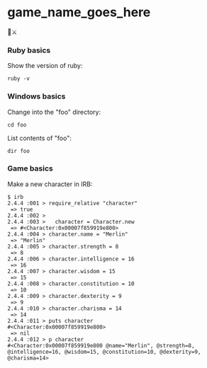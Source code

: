 # game_name_goes_here
🐲⚔️


### Ruby basics

Show the version of ruby:
```
ruby -v
```

### Windows basics

Change into the "foo" directory:
```
cd foo
```

List contents of "foo":
```
dir foo
```

### Game basics

Make a new character in IRB:

```
$ irb
2.4.4 :001 > require_relative "character"
 => true
2.4.4 :002 >
2.4.4 :003 >   character = Character.new
 => #<Character:0x00007f859919e800>
2.4.4 :004 > character.name = "Merlin"
 => "Merlin"
2.4.4 :005 > character.strength = 8
 => 8
2.4.4 :006 > character.intelligence = 16
 => 16
2.4.4 :007 > character.wisdom = 15
 => 15
2.4.4 :008 > character.constitution = 10
 => 10
2.4.4 :009 > character.dexterity = 9
 => 9
2.4.4 :010 > character.charisma = 14
 => 14
2.4.4 :011 > puts character
#<Character:0x00007f859919e800>
 => nil
2.4.4 :012 > p character
#<Character:0x00007f859919e800 @name="Merlin", @strength=8, @intelligence=16, @wisdom=15, @constitution=10, @dexterity=9, @charisma=14>
```
